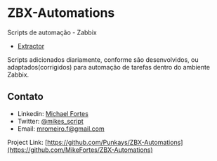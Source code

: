 # ZBX-Automations
 Scripts de automação - Zabbix

- [Extractor](https://github.com/MikeFortes/ZBX-Automations/tree/main/Extrator)


Scripts adicionados diariamente, conforme são desenvolvidos, ou adaptados(corrigidos) para automação de tarefas dentro do ambiente Zabbix.

<!-- CONTACT -->
## Contato

- Linkedin: [Michael Fortes](https://www.linkedin.com/in/mikefortes/)
- Twitter: [@mikes_script
](https://twitter.com/mikes_script)
- Email: mromeiro.f@gmail.com

Project Link: [https://github.com/Punkays/ZBX-Automations](https://github.com/MikeFortes/ZBX-Automations)
